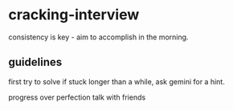# cracking-interview
consistency is key - aim to accomplish in the morning.

## guidelines
first try to solve
if stuck longer than a while, ask gemini  for a hint.

progress over perfection
talk with friends
